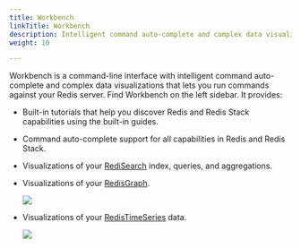 ```yaml
---
title: Workbench
linkTitle: Workbench
description: Intelligent command auto-complete and complex data visualizations
weight: 10

---
```


Workbench is a command-line interface with intelligent command auto-complete and complex data visualizations that lets you run commands against your Redis server. 
Find Workbench on the left sidebar. It provides: 

* Built-in tutorials that help you discover Redis and Redis Stack capabilities using the built-in guides.
* Command auto-complete support for all capabilities in Redis and Redis Stack.
* Visualizations of your [RediSearch](https://oss.redis.com/redisearch/) index, queries, and aggregations.
* Visualizations of your [RedisGraph](https://oss.redis.com/redisgraph/).

  <img src="../../images/Workbench_Graph.png">

* Visualizations of your [RedisTimeSeries](https://oss.redis.com/redistimeseries/) data.

  <img src="../../images/Workbench_TimeSeries.png">
